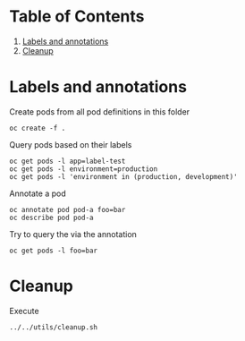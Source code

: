 
# Table of Contents

1.  [Labels and annotations](#org1ae2194)
2.  [Cleanup](#org15fd679)


<a id="org1ae2194"></a>

# Labels and annotations

Create pods from all pod definitions in this folder

    oc create -f .

Query pods based on their labels

    oc get pods -l app=label-test
    oc get pods -l environment=production
    oc get pods -l 'environment in (production, development)'

Annotate a pod

    oc annotate pod pod-a foo=bar
    oc describe pod pod-a

Try to query the via the annotation

    oc get pods -l foo=bar


<a id="org15fd679"></a>

# Cleanup

Execute

    ../../utils/cleanup.sh
